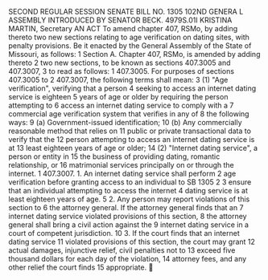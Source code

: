 SECOND REGULAR SESSION
SENATE BILL NO. 1305
102ND GENERA L ASSEMBLY
INTRODUCED BY SENATOR BECK.
4979S.01I KRISTINA MARTIN, Secretary
AN ACT
To amend chapter 407, RSMo, by adding thereto two new sections relating to age verification on
dating sites, with penalty provisions.
Be it enacted by the General Assembly of the State of Missouri, as follows:
1 Section A. Chapter 407, RSMo, is amended by adding thereto
2 two new sections, to be known as sections 407.3005 and 407.3007,
3 to read as follows:
1 407.3005. For purposes of sections 407.3005 to
2 407.3007, the following terms shall mean:
3 (1) "Age verification", verifying that a person
4 seeking to access an internet dating service is eighteen
5 years of age or older by requiring the person attempting to
6 access an internet dating service to comply with a
7 commercial age verification system that verifies in any of
8 the following ways:
9 (a) Government-issued identification;
10 (b) Any commercially reasonable method that relies on
11 public or private transactional data to verify that the
12 person attempting to access an internet dating service is at
13 least eighteen years of age or older;
14 (2) "Internet dating service", a person or entity in
15 the business of providing dating, romantic relationship, or
16 matrimonial services principally on or through the internet.
1 407.3007. 1. An internet dating service shall perform
2 age verification before granting access to an individual to
SB 1305 2
3 ensure that an individual attempting to access the internet
4 dating service is at least eighteen years of age.
5 2. Any person may report violations of this section to
6 the attorney general. If the attorney general finds that an
7 internet dating service violated provisions of this section,
8 the attorney general shall bring a civil action against the
9 internet dating service in a court of competent jurisdiction.
10 3. If the court finds that an internet dating service
11 violated provisions of this section, the court may grant
12 actual damages, injunctive relief, civil penalties not to
13 exceed five thousand dollars for each day of the violation,
14 attorney fees, and any other relief the court finds
15 appropriate.
